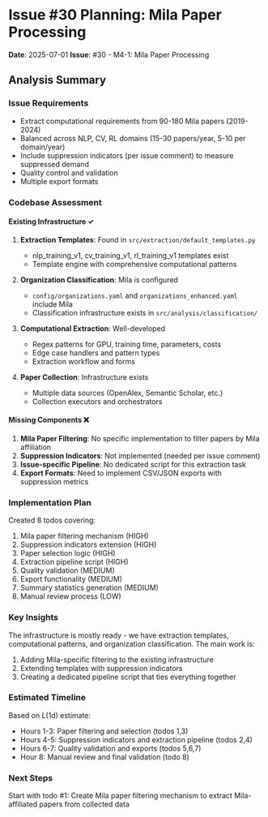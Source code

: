 # Issue #30 Planning: Mila Paper Processing

**Date**: 2025-07-01
**Issue**: #30 - M4-1: Mila Paper Processing

## Analysis Summary

### Issue Requirements
- Extract computational requirements from 90-180 Mila papers (2019-2024)
- Balanced across NLP, CV, RL domains (15-30 papers/year, 5-10 per domain/year)
- Include suppression indicators (per issue comment) to measure suppressed demand
- Quality control and validation
- Multiple export formats

### Codebase Assessment

#### Existing Infrastructure ✓
1. **Extraction Templates**: Found in `src/extraction/default_templates.py`
   - nlp_training_v1, cv_training_v1, rl_training_v1 templates exist
   - Template engine with comprehensive computational patterns
   
2. **Organization Classification**: Mila is configured
   - `config/organizations.yaml` and `organizations_enhanced.yaml` include Mila
   - Classification infrastructure exists in `src/analysis/classification/`
   
3. **Computational Extraction**: Well-developed
   - Regex patterns for GPU, training time, parameters, costs
   - Edge case handlers and pattern types
   - Extraction workflow and forms

4. **Paper Collection**: Infrastructure exists
   - Multiple data sources (OpenAlex, Semantic Scholar, etc.)
   - Collection executors and orchestrators

#### Missing Components ❌
1. **Mila Paper Filtering**: No specific implementation to filter papers by Mila affiliation
2. **Suppression Indicators**: Not implemented (needed per issue comment)
3. **Issue-specific Pipeline**: No dedicated script for this extraction task
4. **Export Formats**: Need to implement CSV/JSON exports with suppression metrics

### Implementation Plan

Created 8 todos covering:
1. Mila paper filtering mechanism (HIGH)
2. Suppression indicators extension (HIGH)
3. Paper selection logic (HIGH)
4. Extraction pipeline script (HIGH)
5. Quality validation (MEDIUM)
6. Export functionality (MEDIUM)
7. Summary statistics generation (MEDIUM)
8. Manual review process (LOW)

### Key Insights

The infrastructure is mostly ready - we have extraction templates, computational patterns, and organization classification. The main work is:
1. Adding Mila-specific filtering to the existing infrastructure
2. Extending templates with suppression indicators
3. Creating a dedicated pipeline script that ties everything together

### Estimated Timeline
Based on L(1d) estimate:
- Hours 1-3: Paper filtering and selection (todos 1,3)
- Hours 4-5: Suppression indicators and extraction pipeline (todos 2,4)
- Hours 6-7: Quality validation and exports (todos 5,6,7)
- Hour 8: Manual review and final validation (todo 8)

### Next Steps
Start with todo #1: Create Mila paper filtering mechanism to extract Mila-affiliated papers from collected data